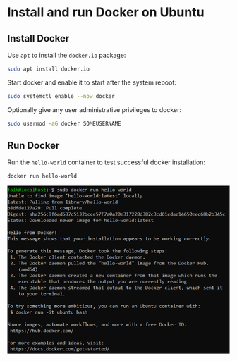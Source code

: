 # Install and run Docker on Ubuntu
## Install Docker
Use `apt` to install the `docker.io` package:
```bash
sudo apt install docker.io
```

Start docker and enable it to start after the system reboot:
```bash
sudo systemctl enable --now docker
```

Optionally give any user administrative privileges to docker:
```bash
sudo usermod -aG docker SOMEUSERNAME
```

## Run Docker
Run the `hello-world` container to test successful docker installation:
```bash
docker run hello-world
```

![Screesnhot](screenshots/docker_install.png)
